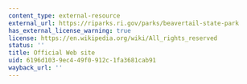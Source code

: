 ```yaml
---
content_type: external-resource
external_url: https://riparks.ri.gov/parks/beavertail-state-park
has_external_license_warning: true
license: https://en.wikipedia.org/wiki/All_rights_reserved
status: ''
title: Official Web site
uid: 6196d103-9ec4-49f0-912c-1fa3681cab91
wayback_url: ''
---
```

